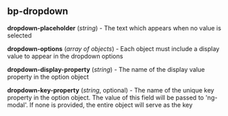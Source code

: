## bp-dropdown

**dropdown-placeholder** (*string*) - The text which appears when no value is selected

**dropdown-options** (*array of objects*) - Each object must include a display value to appear in the dropdown options

**dropdown-display-property** (*string*) - The name of the display value property in the option object

**dropdown-key-property** (*string*, optional) - The name of the unique key property in the option object. The value of this field will be passed to 'ng-modal'. If none is provided, the entire object will serve as the key